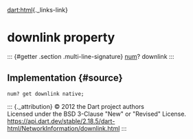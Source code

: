 [dart:html](../../dart-html/dart-html-library){._links-link}

downlink property
=================

::: {#getter .section .multi-line-signature}
[num](../../dart-core/num-class)? downlink
:::

Implementation {#source}
--------------

``` {.language-dart data-language="dart"}
num? get downlink native;
```

::: {._attribution}
© 2012 the Dart project authors\
Licensed under the BSD 3-Clause \"New\" or \"Revised\" License.\
<https://api.dart.dev/stable/2.18.5/dart-html/NetworkInformation/downlink.html>
:::
